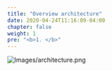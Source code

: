 ```yaml
---
title: "Overview architecture"
date: 2020-04-24T11:16:09-04:00
chapter: false
weight: 1
pre: "<b>1. </b>"
---
```


![Images/architecture.png](/Cost/300_Automated_CUR_Query_and_Email_Delivery/Images/architecture.png)
